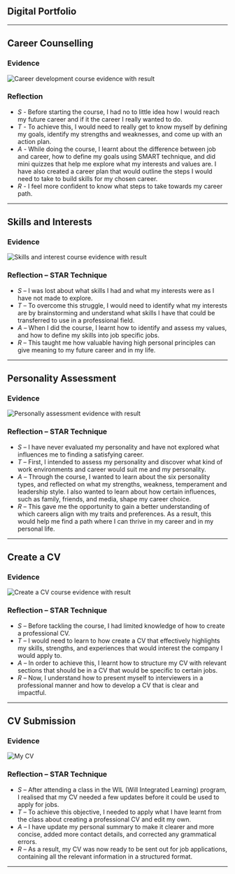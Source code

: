 ## Digital Portfolio
---
## Career Counselling

### Evidence

![Career development course evidence with result](https://github.com/user-attachments/assets/6ef255af-51b3-4d06-89d3-5e388f1d60f5)


### Reflection
- *S -* Before starting the course, I had no to little idea how I would reach my future career and if it the career I really wanted to do. 
- *T -* To achieve this, I would need to really get to know myself by defining my goals, identify my strengths and weaknesses, and come up with an action plan.
- *A -* While doing the course, I learnt about the difference between job and career, how to define my goals using SMART technique, and did mini quizzes that help me explore what my interests and values are. I have also created a career plan that would outline the steps I would need to take to build skills for my chosen career. 
- *R -* I feel more confident to know what steps to take towards my career path.

---

## Skills and Interests

### Evidence

![Skills and interest course evidence with result](https://github.com/user-attachments/assets/f156c29e-49a0-4f50-9b00-9c3ca8abbb6f)


### Reflection – STAR Technique
- *S –* I was lost about what skills I had and what my interests were as I have not made to explore. 
- *T –* To overcome this struggle, I would need to identify what my interests are by brainstorming and understand what skills I have that could be transferred to use in a professional field.
- *A –* When I did the course, I learnt how to identify and assess my values, and how to define my skills into job specific jobs.
- *R –* This taught me how valuable having high personal principles can give meaning to my future career and in my life.

---

## Personality Assessment

### Evidence

![Personally assessment evidence with result](https://github.com/user-attachments/assets/512d9b20-fe46-493b-84a0-c6e42ac163b1)


### Reflection – STAR Technique
- *S –* I have never evaluated my personality and have not explored what influences me to finding a satisfying career. 
- *T –* First, I intended to assess my personality and discover what kind of work environments and career would suit me and my personality. 
- *A –* Through the course, I wanted to learn about the six personality types, and reflected on what my strengths, weakness, temperament and leadership style. I also wanted to learn about how certain influences, such as family, friends, and media, shape my career choice. 
- *R –* This gave me the opportunity to gain a better understanding of which careers align with my traits and preferences. As a result, this would help me find a path where I can thrive in my career and in my personal life.

---

## Create a CV

### Evidence

![Create a CV course evidence with result](https://github.com/user-attachments/assets/38d53846-6799-467c-ad08-f348028c72af)


### Reflection – STAR Technique
- *S –* Before tackling the course, I had limited knowledge of how to create a professional CV.
- *T –* I would need to learn to how create a CV that effectively highlights my skills, strengths, and experiences that would interest the company I would apply to.
- *A –* In order to achieve this, I learnt how to structure my CV with relevant sections that should be in a CV that would be specific to certain jobs.
- *R –* Now, I understand how to present myself to interviewers in a professional manner and how to develop a CV that is clear and impactful.

---

## CV Submission

### Evidence

![My CV](https://github.com/user-attachments/assets/94a48672-6a85-4227-955d-5de1c0b61f83)



### Reflection – STAR Technique
- *S –* After attending a class in the WIL (Will Integrated Learning) program, I realised that my CV needed a few updates before it could be used to apply for jobs.
- *T –* To achieve this objective, I needed to apply what I have learnt from the class about creating a professional CV and edit my own.
- *A –* I have update my personal summary to make it clearer and more concise, added more contact details, and corrected any grammatical errors.
- *R –* As a result, my CV was now ready to be sent out for job applications, containing all the relevant information in a structured format.

---
